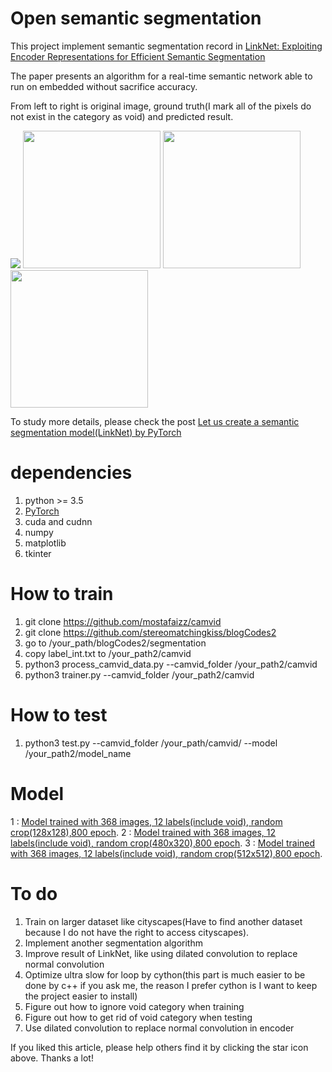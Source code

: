 # Open semantic segmentation 

This project implement semantic segmentation record in [LinkNet: Exploiting Encoder Representations for Efficient Semantic Segmentation](https://export.arxiv.org/pdf/1707.03718)

The paper presents an algorithm for a real-time semantic network able to run on embedded without sacrifice accuracy.

From left to right is original image, ground truth(I mark all of the pixels do not exist 
in the category as void) and predicted result.

<img src="https://4.bp.blogspot.com/-vkyzSl2mRvE/Waffgnio-WI/AAAAAAAABAU/PjANC0oAzDwwXZopgRqXvG3d9LE4NtyqwCLcBGAs/s1600/model_accuracy.png">
<img src="https://3.bp.blogspot.com/-fw6NUSLPCJQ/Waff7uUUTEI/AAAAAAAABA0/bCLqhhO3axYB0oti1_wVZDwTa0_cLCqhwCLcBGAs/s1600/0016E5_05100_mongtage.jpg" height="220px">
<img src="https://1.bp.blogspot.com/-8mUX_BliJZE/Waff61smTYI/AAAAAAAABAs/9qLXtQerFp8v3fTlg7FQoOs0xlF_U8kswCLcBGAs/s1600/0016E5_01230_mongtage.jpg" height="220px">
<img src="https://2.bp.blogspot.com/-2atvZrqBSEY/Waff_PvOepI/AAAAAAAABBk/TogHIkVKenICax-arsssq0Gc4FhUs2o2gCLcBGAs/s1600/Seq05VD_f03840_mongtage.jpg" height="220px">

To study more details, please check the post [Let us create a semantic segmentation model(LinkNet) by PyTorch](https://www.blogger.com/blogger.g?blogID=4702230343097536610#editor/target=post;postID=8891469693003535684;onPublishedMenu=allposts;onClosedMenu=allposts;postNum=0;src=link)

# dependencies

1. python >= 3.5
2. [PyTorch](http://pytorch.org/)
3. cuda and cudnn
4. numpy
5. matplotlib
6. tkinter

# How to train

1. git clone https://github.com/mostafaizz/camvid
2. git clone https://github.com/stereomatchingkiss/blogCodes2
3. go to /your_path/blogCodes2/segmentation
4. copy label_int.txt to /your_path2/camvid
5. python3 process_camvid_data.py --camvid_folder /your_path2/camvid
6. python3 trainer.py --camvid_folder /your_path2/camvid

# How to test

1. python3 test.py --camvid_folder /your_path/camvid/ --model /your_path2/model_name

# Model

1 : [Model trained with 368 images, 12 labels(include void), random crop(128x128),800 epoch](
https://mega.nz/#!48M3SBQZ!PZY_1p0kZlyIAs4kCaKuZBJ22E59-wILskgluWYnWbA
).
2 : [Model trained with 368 images, 12 labels(include void), random crop(480x320),800 epoch](
https://mega.nz/#!Mh9WxB4A!PZawXq0K3MtzGkRUa6gyQfsHWaxYMjgSWzOQhBOEGQE
). 
3 : [Model trained with 368 images, 12 labels(include void), random crop(512x512),800 epoch](
https://mega.nz/#!psEnEC4Q!-TXrNCYDmvyVbWdhxJgrgMPhhX17fpjrLGN5GbiWsYI
).


# To do

1. Train on larger dataset like cityscapes(Have to find another dataset because I do not have the right to access cityscapes).
2. Implement another segmentation algorithm
3. Improve result of LinkNet, like using dilated convolution to replace normal convolution
4. Optimize ultra slow for loop by cython(this part is much easier to be done by c++ if you ask me,
the reason I prefer cython is I want to keep the project easier to install)
5. Figure out how to ignore void category when training
6. Figure out how to get rid of void category when testing
7. Use dilated convolution to replace normal convolution in encoder

If you liked this article, please help others find it by clicking the star icon above. Thanks a lot!



